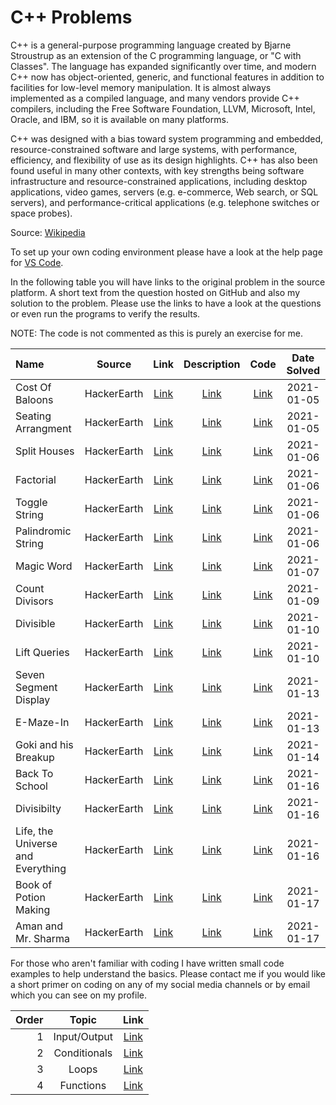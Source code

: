 # C++ Problems
C++ is a general-purpose programming language created by Bjarne Stroustrup as an extension of the C programming language, or "C with Classes". The language has expanded significantly over time, and modern C++ now has object-oriented, generic, and functional features in addition to facilities for low-level memory manipulation. It is almost always implemented as a compiled language, and many vendors provide C++ compilers, including the Free Software Foundation, LLVM, Microsoft, Intel, Oracle, and IBM, so it is available on many platforms.

C++ was designed with a bias toward system programming and embedded, resource-constrained software and large systems, with performance, efficiency, and flexibility of use as its design highlights. C++ has also been found useful in many other contexts, with key strengths being software infrastructure and resource-constrained applications, including desktop applications, video games, servers (e.g. e-commerce, Web search, or SQL servers), and performance-critical applications (e.g. telephone switches or space probes).

Source: [Wikipedia](https://en.wikipedia.org/wiki/C%2B%2B)

To set up your own coding environment please have a look at the help page for [VS Code](https://code.visualstudio.com/docs/languages/cpp).

In the following table you will have links to the original problem in the source platform. A short text from the question hosted on GitHub and also my solution to the problem. Please use the links to have a look at the questions or even run the programs to verify the results.

NOTE: The code is not commented as this is purely an exercise for me.

|Name|Source|Link|Description|Code|Date Solved|
|:--|:--:|:--:|:--:|:--:|:--:|
|Cost Of Baloons|HackerEarth|[Link](https://www.hackerearth.com/practice/basic-programming/input-output/basics-of-input-output/practice-problems/algorithm/mojtaba-prepares-contest-29b2a044/)|[Link](costofbaloons.md)|[Link](costofbaloons.cpp)|2021-01-05|
|Seating Arrangment|HackerEarth|[Link](https://www.hackerearth.com/practice/basic-programming/input-output/basics-of-input-output/practice-problems/algorithm/seating-arrangement-1/description/)|[Link](seatingarrangement.md)|[Link](seatingarrangement.cpp)|2021-01-05|
|Split Houses|HackerEarth|[Link](https://www.hackerearth.com/practice/basic-programming/input-output/basics-of-input-output/practice-problems/algorithm/split-house-547be0e9/description/)|[Link](splithouses.md)|[Link](splithouses.cpp)|2021-01-06|
|Factorial|HackerEarth|[Link](https://www.hackerearth.com/practice/basic-programming/input-output/basics-of-input-output/practice-problems/algorithm/find-factorial/)|[Link](factorial.md)|[Link](factorial.cpp)|2021-01-06|
|Toggle String|HackerEarth|[Link](https://www.hackerearth.com/practice/basic-programming/input-output/basics-of-input-output/practice-problems/algorithm/modify-the-string/submissions/)|[Link](togglestring.md)|[Link](togglestring.cpp)|2021-01-06|
|Palindromic String|HackerEarth|[Link](https://www.hackerearth.com/practice/basic-programming/input-output/basics-of-input-output/practice-problems/algorithm/palindrome-check-2/submissions/)|[Link](palindromicstring.md)|[Link](palindromicstring.cpp)|2021-01-06|
|Magic Word|HackerEarth|[Link](https://www.hackerearth.com/practice/basic-programming/input-output/basics-of-input-output/practice-problems/algorithm/magical-word/)|[Link](magicword.md)|[Link](magicword.cpp)|2021-01-07|
|Count Divisors|HackerEarth|[Link](https://www.hackerearth.com/practice/basic-programming/input-output/basics-of-input-output/practice-problems/algorithm/count-divisors/description/)|[Link](countdivisors.md)|[Link](countdivisors.cpp)|2021-01-09|
|Divisible|HackerEarth|[Link](https://www.hackerearth.com/practice/basic-programming/input-output/basics-of-input-output/practice-problems/algorithm/divisibe-or-2d8e196a/description/)|[Link](divisible.md)|[Link](divisible.cpp)|2021-01-10|
|Lift Queries|HackerEarth|[Link](https://www.hackerearth.com/practice/basic-programming/input-output/basics-of-input-output/practice-problems/algorithm/lift-queries/description/)|[Link](liftqueries.md)|[Link](liftqueries.cpp)|2021-01-10|
|Seven Segment Display|HackerEarth|[Link](https://www.hackerearth.com/practice/basic-programming/input-output/basics-of-input-output/practice-problems/algorithm/seven-segment-display-nov-easy-e7f87ce0/description/)|[Link](sevensegmentdisplay.md)|[Link](sevensegmentdisplay.cpp)|2021-01-13|
|E-Maze-In|HackerEarth|[Link](https://www.hackerearth.com/practice/basic-programming/input-output/basics-of-input-output/practice-problems/algorithm/e-maze-in-1aa4e2ac/description/)|[Link](emazein.md)|[Link](emazein.cpp)|2021-01-13|
|Goki and his Breakup|HackerEarth|[Link](https://www.hackerearth.com/practice/basic-programming/input-output/basics-of-input-output/practice-problems/algorithm/tds-and-his-breakup/description/)|[Link](gokiandhisbreakup.md)|[Link](gokiandhisbreakup.cpp)|2021-01-14|
|Back To School|HackerEarth|[Link](https://www.hackerearth.com/practice/basic-programming/input-output/basics-of-input-output/practice-problems/algorithm/back-to-school-1/description/)|[Link](backtoschool.md)|[Link](backtoschool.cpp)|2021-01-16|
|Divisibilty|HackerEarth|[Link](https://www.hackerearth.com/practice/basic-programming/input-output/basics-of-input-output/practice-problems/algorithm/divisible-or-not-81b86ad7/description/)|[Link](divisibility.md)|[Link](divisibility.cpp)|2021-01-16|
|Life, the Universe and Everything|HackerEarth|[Link](https://www.hackerearth.com/practice/basic-programming/input-output/basics-of-input-output/practice-problems/algorithm/life-the-universe-and-everything/)|[Link](lifetheuniverseandeverything.md)|[Link](lifetheuniverseandeverything.cpp)|2021-01-16|
|Book of Potion Making|HackerEarth|[Link](https://www.hackerearth.com/practice/basic-programming/input-output/basics-of-input-output/practice-problems/algorithm/sum-it-if-you-can-4867f851/description/)|[Link](bookofpotionmaking.md)|[Link](bookofpotionmaking.cpp)|2021-01-17|
|Aman and Mr. Sharma|HackerEarth|[Link](https://www.hackerearth.com/practice/basic-programming/input-output/basics-of-input-output/practice-problems/algorithm/aman-mrsharma/description/)|[Link](amansharma.md)|[Link](amansharma.cpp)|2021-01-17|

For those who aren't familiar with coding I have written small code examples to help understand the basics. Please contact me if you would like a short primer on coding on any of my social media channels or by email which you can see on my profile.

|Order|Topic|Link|
|--:|:-:|:-:|
|1|Input/Output|[Link](tutorial1.md)|
|2|Conditionals|[Link](tutorial2.md)|
|3|Loops|[Link](tutorial3.md)|
|4|Functions|[Link](tutorial4.md)|